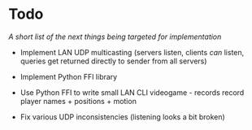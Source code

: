 # Todo

_A short list of the next things being targeted for implementation_
 
 - Implement LAN UDP multicasting (servers listen, clients _can_ listen, queries get returned directly to sender from all servers)

 - Implement Python FFI library

 - Use Python FFI to write small LAN CLI videogame - records record player names + positions + motion

 - Fix various UDP inconsistencies (listening looks a bit broken)

